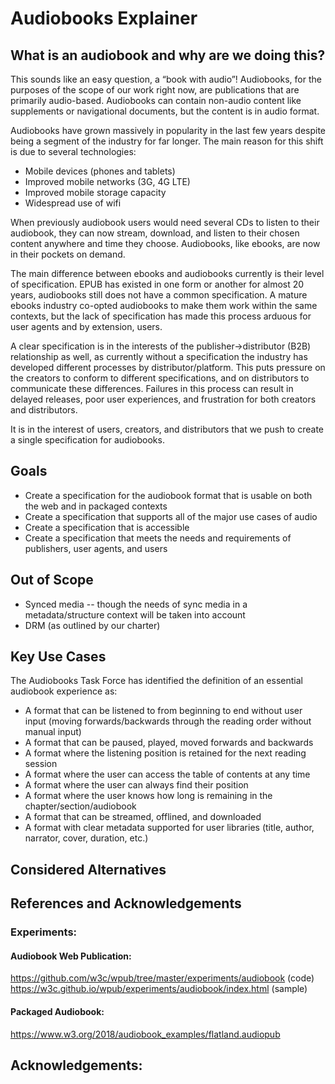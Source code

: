 # Audiobooks Explainer 
## What is an audiobook and why are we doing this?
This sounds like an easy question, a “book with audio”! Audiobooks, for the purposes of the scope of our work right now, are publications that are primarily audio-based. Audiobooks can contain non-audio content like supplements or navigational documents, but the content is in audio format. 

Audiobooks have grown massively in popularity in the last few years despite being a segment of the industry for far longer. The main reason for this shift is due to several technologies:
* Mobile devices (phones and tablets)
* Improved mobile networks (3G, 4G LTE)
* Improved mobile storage capacity
* Widespread use of wifi

When previously audiobook users would need several CDs to listen to their audiobook, they can now stream, download, and listen to their chosen content anywhere and time they choose. Audiobooks, like ebooks, are now in their pockets on demand. 

The main difference between ebooks and audiobooks currently is their level of specification. EPUB has existed in one form or another for almost 20 years, audiobooks still does not have a common specification. A mature ebooks industry co-opted audiobooks to make them work within the same contexts, but the lack of specification has made this process arduous for user agents and by extension, users. 

A clear specification is in the interests of the publisher->distributor (B2B) relationship as well, as currently without a specification the industry has developed different processes by distributor/platform. This puts pressure on the creators to conform to different specifications, and on distributors to communicate these differences. Failures in this process can result in delayed releases, poor user experiences, and frustration for both creators and distributors. 

It is in the interest of users, creators, and distributors that we push to create a single specification for audiobooks. 
## Goals
* Create a specification for the audiobook format that is usable on both the web and in packaged contexts
* Create a specification that supports all of the major use cases of audio
* Create a specification that is accessible
* Create a specification that meets the needs and requirements of publishers, user agents, and users
## Out of Scope
* Synced media -- though the needs of sync media in a metadata/structure context will be taken into account
* DRM (as outlined by our charter)
## Key Use Cases
The Audiobooks Task Force has identified the definition of an essential audiobook experience as:
* A format that can be listened to from beginning to end without user input (moving forwards/backwards through the reading order without manual input)
* A format that can be paused, played, moved forwards and backwards
* A format where the listening position is retained for the next reading session
* A format where the user can access the table of contents at any time
* A format where the user can always find their position
* A format where the user knows how long is remaining in the chapter/section/audiobook
* A format that can be streamed, offlined, and downloaded
* A format with clear metadata supported for user libraries (title, author, narrator, cover, duration, etc.)

## Considered Alternatives

## References and Acknowledgements
### Experiments:
#### Audiobook Web Publication:
https://github.com/w3c/wpub/tree/master/experiments/audiobook (code)
https://w3c.github.io/wpub/experiments/audiobook/index.html (sample)

#### Packaged Audiobook:
https://www.w3.org/2018/audiobook_examples/flatland.audiopub

## Acknowledgements:


